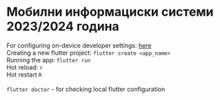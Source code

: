 # Мобилни информациски системи 2023/2024 година

For configuring on-device developer settings: [here](https://developer.android.com/studio/debug/dev-options#enable) <br>
Creating a new flutter project: `flutter create <app_name>` <br>
Running the app: `flutter run` <br>
Hot reload: `r` <br>
Hot restart `R` <br>
<br>
`flutter doctor` - for checking local flutter configuration
